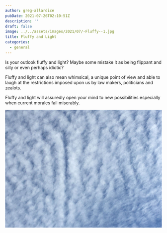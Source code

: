 ```yaml
---
author: greg-allardice
pubDate: 2021-07-26T02:10:51Z
description: ''
draft: false
image: ../../assets/images/2021/07/-Fluffy--1.jpg
title: Fluffy and Light
categories:
  - general
---
```


Is your outlook fluffy and light? Maybe some mistake it as being flippant and silly or even perhaps idiotic?

Fluffy and light can also mean whimsical, a unique point of view and able to laugh at the restrictions imposed upon us by law makers, politicians and zealots.

Fluffy and light will assuredly open your mind to new possibilities especially when current morales fail miserably.

![Fluffy](../../assets/images/2021/07/-Fluffy-.jpg)
